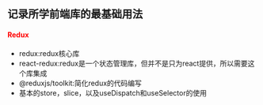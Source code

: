 ## 记录所学前端库的最基础用法

#### <font color='red'>Redux</font>
* redux:redux核心库
* react-redux:redux是一个状态管理库，但并不是只为react提供，所以需要这个库集成
* @reduxjs/toolkit:简化redux的代码编写
* 基本的store，slice，以及useDispatch和useSelector的使用
